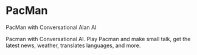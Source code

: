 # PacMan
PacMan with Conversational Alan AI

Pacman with Conversational AI. Play Pacman and make small talk, get the latest news, weather, translates languages, and more.
